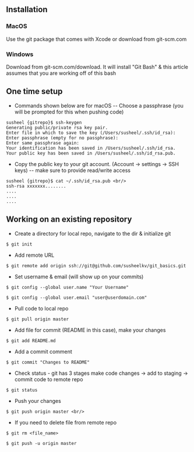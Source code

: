 ## Installation

### MacOS
Use the git package that comes with Xcode or download from
git-scm.com
### Windows 
Download from git-scm.com/download. It will install "Git Bash" & this
article assumes that you are working off of this bash


## One time setup
- Commands shown below are for macOS
-- Choose a passphrase (you will be prompted for this when pushing code)
```
susheel {gitrepo}$ ssh-keygen 
Generating public/private rsa key pair.
Enter file in which to save the key (/Users/susheel/.ssh/id_rsa): 
Enter passphrase (empty for no passphrase): 
Enter same passphrase again: 
Your identification has been saved in /Users/susheel/.ssh/id_rsa. 
Your public key has been saved in /Users/susheel/.ssh/id_rsa.pub. 
```
- Copy the public key to your git account. (Account -> settings -> SSH keys)
-- make sure to provide read/write access
```
susheel {gitrepo}$ cat ~/.ssh/id_rsa.pub <br/>
ssh-rsa xxxxxxx........
.... 
.... 
.... 
```

## Working on an existing repository

- Create a directory for local repo, navigate to the dir & initialize git
```
$ git init
```
- Add remote URL
```
$ git remote add origin ssh://git@github.com/susheelkv/git_basics.git 
```

- Set username & email (will show up on your commits)

```
$ git config --global user.name "Your Username" 

$ git config --global user.email "user@userdomain.com" 

```

- Pull code to local repo
```
$ git pull origin master 
```

- Add file for commit (README in this case), make your changes
```
$ git add README.md 
```

- Add a commit comment
```
$ git commit "Changes to README" 
```

- Check status - git has 3 stages make code changes -> add to staging -> commit code to remote repo
```
$ git status
```

- Push your changes
```
$ git push origin master <br/>
```

- If you need to delete file from remote repo
```
$ git rm <file_name>

$ git push -u origin master
```
